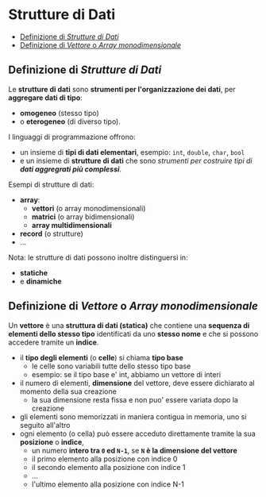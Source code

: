 # Strutture di Dati

* [Definizione di _Strutture di Dati_](00100-strutture-di-dati.md#definizione-di-strutture-di-dati)
* [Definizione di _Vettore_ o _Array monodimensionale_](00100-strutture-di-dati.md#definizione-di-vettore-o-array-monodimensionale)

## Definizione di _Strutture di Dati_
Le **strutture di dati** sono **strumenti per l'organizzazione dei dati**,
per **aggregare dati di tipo**:
* **omogeneo** (stesso tipo)
* o **eterogeneo** (di diverso tipo). 

I linguaggi di programmazione offrono:
* un insieme di **tipi di dati elementari**, esempio: `int`, `double`, `char`, `bool` 
* e un insieme di **strutture di dati** che sono *strumenti per costruire tipi di **dati aggregrati più complessi***. 

Esempi di strutture di dati: 
* **array**:
  * **vettori** (o array monodimensionali)
  * **matrici** (o array bidimensionali)
  * **array multidimensionali**
* **record** (o strutture)
* ...

Nota: le strutture di dati possono inoltre distinguersi in:
* **statiche**
* e **dinamiche**

## Definizione di _Vettore_ o _Array monodimensionale_
Un **vettore** è una **struttura di dati (statica)** che contiene una **sequenza di elementi dello stesso tipo** identificati da uno **stesso nome** e che si possono accedere tramite un **indice**.

* il **tipo degli elementi** (o **celle**) si chiama **tipo base** 
  * le celle sono variabili tutte dello stesso tipo base
  * esempio: se il tipo base e' int, abbiamo un vettore di interi
* il numero di elementi, **dimensione** del vettore, deve essere dichiarato al momento della sua creazione
  * la sua dimensione resta fissa e non puo' essere variata dopo la creazione 
* gli elementi sono memorizzati in maniera contigua in memoria, uno si seguito all'altro
* ogni elemento (o cella) può essere acceduto direttamente tramite la sua **posizione** o **indice**,
  * un numero **intero tra `0` ed `N-1`**, se **`N` è la dimensione del vettore**
  * il primo elemento alla posizione con indice 0
  * il secondo elemento alla posizione con indice 1
  * ...
  * l'ultimo elemento alla posizione con indice N-1




